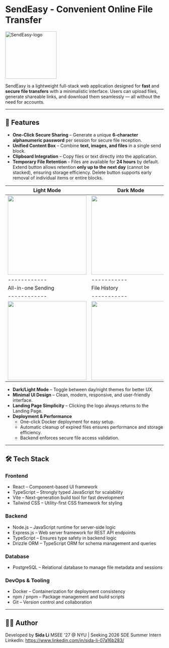 # SendEasy - Convenient Online File Transfer
<img width="163" height="150" alt="SendEasy-logo" src="https://github.com/user-attachments/assets/ca4b0de3-38b4-4ea8-9c67-e9f400a3097d" />

SendEasy is a lightweight full-stack web application designed for **fast** and **secure file transfers** with a minimalistic interface. Users can upload files, generate shareable links, and download them seamlessly — all without the need for accounts.

---

## 🚀 Features

- **One-Click Secure Sharing** – Generate a unique **6-character alphanumeric password** per session for secure file reception.
- **Unified Content Box** – Combine **text, images, and files** in a single send block.
- **Clipboard Integration** – Copy files or text directly into the application. 
- **Temporary File Retention** – Files are available for **24 hours** by default. Extend button allows retention **only up to the next day** (cannot be stacked), ensuring storage efficiency. Delete button supports early removal of individual items or entire blocks.

| Light Mode | Dark Mode | 
|------------|-----------|
| <img src="https://github.com/user-attachments/assets/8d51b7ab-fec9-4431-b5f7-273fb3c70601" width="250"/> | <img src="https://github.com/user-attachments/assets/526927f7-a5c5-475a-9d17-30d2edad33ab" width="250"/> | 
|------------|-----------|
| All-in-one Sending | File History |
|------------|-----------|
|<img src="https://github.com/user-attachments/assets/90dcce4d-c60b-44b0-9107-a586b9e6b7e2" width="250"/>| <img src="https://github.com/user-attachments/assets/4d743b85-6cf3-4013-a702-afba93045604" width="250"/> |
- **Dark/Light Mode** – Toggle between day/night themes for better UX.  
- **Minimal UI Design** – Clean, modern, responsive, and user-friendly interface.
- **Landing Page Simplicity** – Clicking the logo always returns to the Landing Page.
- **Deployment & Performance**
  - One-click Docker deployment for easy setup.  
  - Automatic cleanup of expired files ensures performance and storage efficiency.  
  - Backend enforces secure file access validation.  


---

## 🛠️ Tech Stack

### **Frontend**
- React – Component-based UI framework  
- TypeScript – Strongly typed JavaScript for scalability  
- Vite – Next-generation build tool for fast development  
- Tailwind CSS – Utility-first CSS framework for styling  

### **Backend**
- Node.js – JavaScript runtime for server-side logic  
- Express.js – Web server framework for REST API endpoints  
- TypeScript – Ensures type safety in backend logic  
- Drizzle ORM – TypeScript ORM for schema management and queries  

### **Database**
- PostgreSQL – Relational database to manage file metadata and sessions  

### **DevOps & Tooling**
- Docker – Containerization for deployment consistency  
- npm / pnpm – Package management and build scripts  
- Git – Version control and collaboration  

---

## 👨‍💻 Author
Developed by **Sida Li**
MSEE '27 @ NYU | Seeking 2026 SDE Summer Intern
LinkedIn: https://www.linkedin.com/in/sida-li-07a16b283/



